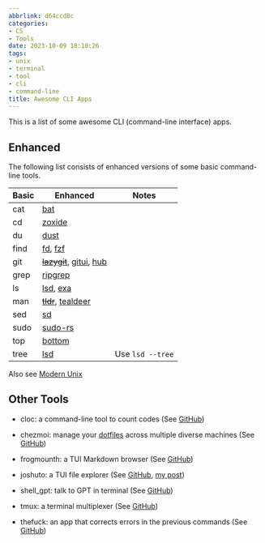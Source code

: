 ```yaml
---
abbrlink: d64ccd8c
categories:
- CS
- Tools
date: 2023-10-09 18:10:26
tags:
- unix
- terminal
- tool
- cli
- command-line
title: Awesome CLI Apps
---
```


This is a list of some awesome CLI (command-line interface) apps.

<!--more-->

## Enhanced

The following list consists of enhanced versions of some basic command-line tools.

| Basic | Enhanced                                                     | Notes            |
| ----- | ------------------------------------------------------------ | ---------------- |
| cat   | [bat](https://github.com/sharkdp/bat)                        |                  |
| cd    | [zoxide](https://github.com/ajeetdsouza/zoxide)              |                  |
| du    | [dust](https://github.com/bootandy/dust)                     |                  |
| find  | [fd](https://github.com/sharkdp/fd), [fzf](https://github.com/junegunn/fzf) |                  |
| git   | ~~[lazygit](https://github.com/jesseduffield/lazygit)~~, [gitui]([https://github.com/extrawurst/gitui), [hub](https://github.com/mislav/hub) |                  |
| grep  | [ripgrep](https://github.com/BurntSushi/ripgrep)             |                  |
| ls    | [lsd](https://github.com/lsd-rs/lsd), [exa](https://github.com/ogham/exa) |                  |
| man   | ~~[tldr](https://github.com/tldr-pages/tldr)~~, [tealdeer](https://github.com/dbrgn/tealdeer) |                  |
| sed   | [sd](https://github.com/chmln/sd)                            |                  |
| sudo  | [sudo-rs](https://github.com/memorysafety/sudo-rs)           |                  |
| top   | [bottom](https://github.com/ClementTsang/bottom)             |                  |
| tree  | [lsd](https://github.com/lsd-rs/lsd)                         | Use `lsd --tree` |

Also see [Modern Unix](https://github.com/ibraheemdev/modern-unix)

## Other Tools

- cloc: a command-line tool to count codes (See [GitHub](https://github.com/AlDanial/cloc))

- chezmoi: manage your [dotfiles](https://dotfiles.github.io/) across multiple diverse machines (See [GitHub](https://github.com/twpayne/chezmoi))

- frogmounth: a TUI Markdown browser (See [GitHub](https://github.com/Textualize/frogmouth))

- joshuto: a TUI file explorer (See [GitHub](https://github.com/kamiyaa/joshuto), [my post](/posts/348795e3.html))

- shell_gpt: talk to GPT in terminal (See [GitHub](https://github.com/TheR1D/shell_gpt))

- tmux: a terminal multiplexer (See [GitHub](https://github.com/tmux/tmux))

- thefuck: an app that corrects errors in the previous commands (See [GitHub](https://github.com/nvbn/thefuck))